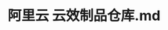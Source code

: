---
layout: post
title: 阿里云 云效制品仓库.md
categories: [阿里云]
description: 阿里云
keywords: 阿里云
mermaid: false
sequence: false
flow: false
mathjax: false
mindmap: false
mindmap2: false
---